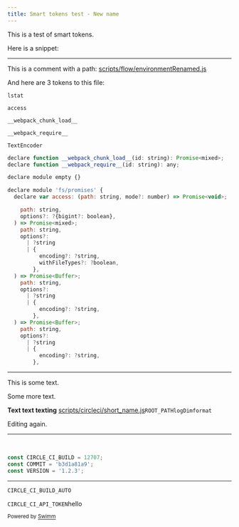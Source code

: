 ```yaml
---
title: Smart tokens test - New name
---
```

This is a test of smart tokens.

Here is a snippet:

<SwmSnippet path="/scripts/flow/environmentRenamed.js" line="83">

---

This is a comment with a path: <SwmPath>[scripts/flow/environmentRenamed.js](/scripts/flow/environmentRenamed.js)</SwmPath>

And here are 3 tokens to this file:

`lstat`

<SwmToken path="/scripts/flow/environmentRenamed.js" pos="89:5:5" line-data="  declare var access: (path: string, mode?: number) =&gt; Promise&lt;void&gt;;">`access`</SwmToken>

<SwmToken path="/scripts/flow/environmentRenamed.js" pos="83:4:4" line-data="declare function __webpack_chunk_load__(id: string): Promise&lt;mixed&gt;;">`__webpack_chunk_load__`</SwmToken>

<SwmToken path="/scripts/flow/environmentRenamed.js" pos="84:4:4" line-data="declare function __webpack_require__(id: string): any;">`__webpack_require__`</SwmToken>

<SwmToken path="/scripts/flow/environmentRenamed.js" pos="165:5:5" line-data="  declare class TextEncoder {">`TextEncoder`</SwmToken>

```javascript
declare function __webpack_chunk_load__(id: string): Promise<mixed>;
declare function __webpack_require__(id: string): any;

declare module empty {}

declare module 'fs/promises' {
  declare var access: (path: string, mode?: number) => Promise<void>;

    path: string,
    options?: ?{bigint?: boolean},
  ) => Promise<mixed>;
    path: string,
    options?:
      | ?string
      | {
          encoding?: ?string,
          withFileTypes?: ?boolean,
        },
  ) => Promise<Buffer>;
    path: string,
    options?:
      | ?string
      | {
          encoding?: ?string,
        },
  ) => Promise<Buffer>;
    path: string,
    options?:
      | ?string
      | {
          encoding?: ?string,
        },
```

---

</SwmSnippet>

This is some text.

Some more text.

**Text text texting** <SwmPath>[scripts/circleci/short_name.js](/scripts/circleci/short_name.js)</SwmPath><SwmToken path="/scripts/circleci/short_name.js" pos="8:2:2" line-data="const ROOT_PATH = join(__dirname, &#39;..&#39;, &#39;..&#39;);">`ROOT_PATH`</SwmToken><SwmToken path="/scripts/circleci/short_name.js" pos="32:2:2" line-data="function logDim(loggable) {">`logDim`</SwmToken><SwmToken path="/scripts/circleci/short_name.js" pos="18:2:2" line-data="function format(loggable) {">`format`</SwmToken>

Editing again.

<SwmSnippet path="/scripts/release/snapshot-test.js" line="13">

---

&nbsp;

```javascript
const CIRCLE_CI_BUILD = 12707;
const COMMIT = 'b3d1a81a9';
const VERSION = '1.2.3';
```

---

</SwmSnippet>

<SwmToken path="/scripts/release/snapshot-test.js" pos="13:2:2" line-data="const CIRCLE_CI_BUILD_AUTO = 12707;">`CIRCLE_CI_BUILD_AUTO`</SwmToken>

`CIRCLE_CI_API_TOKEN`hello&nbsp;

<SwmMeta version="3.0.0" repo-id="Z2l0aHViJTNBJTNBcmVhY3QlM0ElM0FJZGl0WWVnZXJTd2ltbQ==" repo-name="react"><sup>Powered by [Swimm](https://swimm-web-app.web.app/)</sup></SwmMeta>

